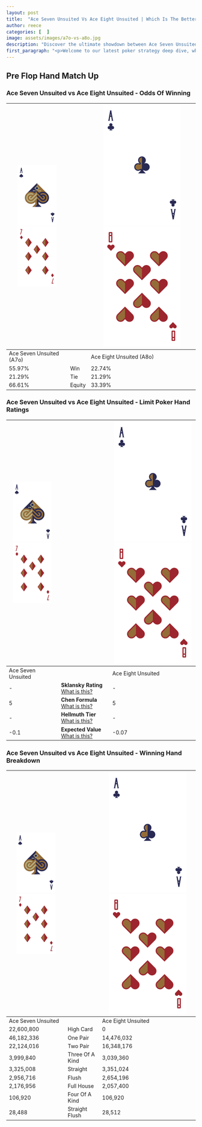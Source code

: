 ```yaml
---
layout: post
title:  "Ace Seven Unsuited Vs Ace Eight Unsuited | Which Is The Better Hand In Poker? A Complete Guide"
author: reece
categories: [  ]
image: assets/images/a7o-vs-a8o.jpg
description: "Discover the ultimate showdown between Ace Seven Unsuited and Ace Eight Unsuited in poker! Uncover the odds, strategies, and scenarios where one hand triumphs over the other. Get ready to up your poker game with this thrilling analysis."
first_paragraph: "<p>Welcome to our latest poker strategy deep dive, where we're pitting two distinct hands against each other in a high-stakes showdown: Ace Seven Unsuited vs Ace Eight Unsuited.</p><p>In the dynamic world of poker, every decision counts, and knowing which hand holds the upper hand is key to your success at the table.</p><p>In this article, we'll dissect these two hands, explore the scenarios where one dominates the other, and equip you with the knowledge to make strategic choices that can tip the odds in your favor.</p><p>Get ready to unravel the intriguing dynamics of these poker hands and elevate your game to new heights.</p>"
---
```




[comment]: # (sp0)

## Pre Flop Hand Match Up

<div class="table hand-ratings" markdown="1"> 



### Ace Seven Unsuited vs Ace Eight Unsuited - Odds Of Winning


    
| ![image info](assets/images/hand1/A.png) ![image info](assets/images/hand1/7o.png) |  | ![image info](assets/images/hand2/A.png) ![image info](assets/images/hand2/8o.png) |
| -------- | -------- | -------- |
| Ace Seven Unsuited (A7o) |  | Ace Eight Unsuited (A8o) |
| 55.97% | Win | 22.74% |
| 21.29% | Tie | 21.29% |
| 66.61% | Equity | 33.39% |




[comment]: # (sp1)



### Ace Seven Unsuited vs Ace Eight Unsuited - Limit Poker Hand Ratings


    
| ![image info](assets/images/hand1/A.png) ![image info](assets/images/hand1/7o.png) |  | ![image info](assets/images/hand2/A.png) ![image info](assets/images/hand2/8o.png) |
| -------- | -------- | -------- |
| Ace Seven Unsuited |  | Ace Eight Unsuited |
| - | **Sklansky Rating** [What is this?](/sklansky-rating-explained) | - |
| 5 | **Chen Formula** [What is this?](/chen-formula-explained) | 5 |
| - | **Hellmuth Tier** [What is this?](/Hellmuth-tier-explained) | - |
| -0.1 | **Expected Value** [What is this?](/expected-value-explained) | -0.07 |




[comment]: # (sp2)



### Ace Seven Unsuited vs Ace Eight Unsuited - Winning Hand Breakdown


    
| ![image info](assets/images/hand1/A.png) ![image info](assets/images/hand1/7o.png) |  | ![image info](assets/images/hand2/A.png) ![image info](assets/images/hand2/8o.png) |
| -------- | -------- | -------- |
| Ace Seven Unsuited |  | Ace Eight Unsuited |
| 22,600,800 | High Card | 0 |
| 46,182,336 | One Pair | 14,476,032 |
| 22,124,016 | Two Pair | 16,348,176 |
| 3,999,840 | Three Of A Kind | 3,039,360 |
| 3,325,008 | Straight | 3,351,024 |
| 2,956,716 | Flush | 2,654,196 |
| 2,176,956 | Full House | 2,057,400 |
| 106,920 | Four Of A Kind | 106,920 |
| 28,488 | Straight Flush | 28,512 |




[comment]: # (sp3)



</div>

[comment]: # (sp4)



[comment]: # (sp5)

